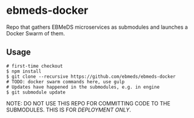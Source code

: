 # ebmeds-docker
Repo that gathers EBMeDS microservices as submodules and launches a Docker Swarm of them.

## Usage
```
# first-time checkout
$ npm install
$ git clone --recursive https://github.com/ebmeds/ebmeds-docker
# TODO: docker swarm commands here, use gulp
# Updates have happened in the submodules, e.g. in engine
$ git submodule update
```

NOTE: DO NOT USE THIS REPO FOR COMMITTING CODE TO THE SUBMODULES. THIS IS FOR *DEPLOYMENT ONLY*.



